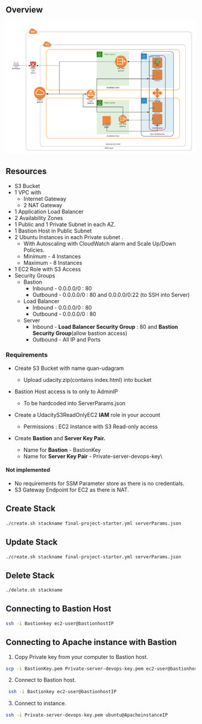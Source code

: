 ## Overview

![Architecture](./Architecture.png)

## Resources

- S3 Bucket
- 1 VPC with
  - Internet Gateway
  - 2 NAT Gateway
- 1 Application Load Balancer
- 2 Availability Zones
- 1 Public and 1 Private Subnet in each AZ.
- 1 Bastion Host in Public Subnet 
- 2 Ubuntu Instances in each Private subnet .
  - With Autoscaling with CloudWatch alarm and Scale Up/Down Policies.
  - Minimum - 4 Instances
  - Maximum - 8 Instances
- 1  EC2 Role with S3 Access
- Security Groups
  - Bastion 
    - Inbound - 0.0.0.0/0 : 80
    - Outbound -  0.0.0.0/0 : 80 and 0.0.0.0/0:22 (to SSH into Server)
  - Load Balancer
    - Inbound - 0.0.0.0/0 : 80 
    - Outbound -  0.0.0.0/0 : 80
  - Server
    - Inbound - **Load Balancer Security Group** : 80 and **Bastion Security Group**(allow bastion access)
    - Outbound -  All IP and Ports 



### Requirements

- Create S3 Bucket with name  quan-udagram
  - Upload udacity.zip(contains index.html) into bucket 

- Bastion Host access is to only to AdminIP
  - To be hardcoded into ServerParams.json
- Create a UdacityS3ReadOnlyEC2 **IAM** role in your account
  - Permissions : EC2 Instance with S3 Read-only access
- Create **Bastion** and **Server Key Pair.**
  - Name for **Bastion** - BastionKey
  - Name for **Server Key Pair** - Private-server-devops-key\



#### Not implemented

- No requirements for SSM Parameter store as there is no credentials.
- S3 Gateway Endpoint for EC2 as there is NAT.

## Create Stack

```bash
./create.sh stackname final-project-starter.yml serverParams.json 
```

## Update Stack

```bash
./create.sh stackname final-project-starter.yml serverParams.json 
```

## Delete Stack

```bash
./delete.sh stackname
```

## Connecting to Bastion Host 

```bash
ssh -i Bastionkey ec2-user@bastionhostIP
```

## Connecting to Apache instance with Bastion 

1. Copy Private key  from your computer to Bastion host.

```bash
scp -i BastionKey.pem Private-server-devops-key.pem ec2-user@bastionhostIP
```

2.  Connect to Bastion host.

```bash
 ssh -i Bastionkey ec2-user@bastionhostIP
```

3.  Connect to instance.

```bash
ssh -i Private-server-devops-key.pem ubuntu@ApacheinstanceIP
```



